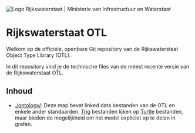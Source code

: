 ![Logo Rijkswaterstaat | Ministerie van Infrastructuur en Waterstaat](https://github.com/RWS-NL/rws-otl/assets/467305/13932dd5-c2c1-4fb0-9cca-d93ba02b5076)

# Rijkswaterstaat OTL

Welkom op de officiele, openbare Git repository van de Rijkswaterstaat Object Type Library (OTL).

In dit repository vind je de technische files van de meest recente versie van de Rijkswaterstaat OTL.

## Inhoud

- [./ontology/](./ontology/): Deze map bevat linked data bestanden van de OTL en enkele ander standaarden. [Trig](https://www.w3.org/TR/trig/) bestanden lijken op [Turtle](https://www.w3.org/TR/turtle/) bestanden, maar bieden de mogelijkheid om het model expliciet op te delen in grafen.
<!-- - [./exports/](./exports/): De map exports bevat enkele exports van de huidige versie van de OTL (.tsv bestanden zijn te openen met een spreadsheet programma) en de queries waarmee deze gegenereerd zijn (.sparql). In de exports is slechts een beperkt deel van de OTL terug te vinden. Voor de volledige inhoud verwijzen we naar [./ontology/](./ontology/). -->
